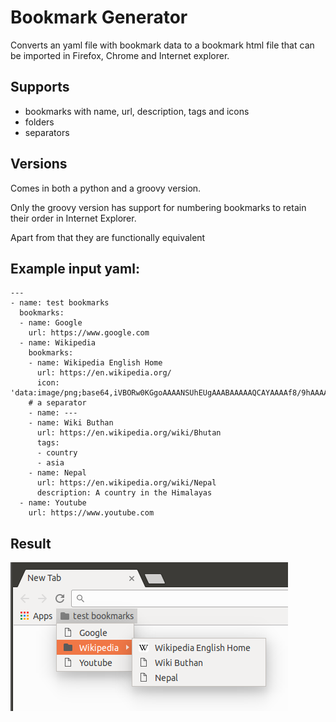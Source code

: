 # Bookmark Generator
Converts an yaml file with bookmark data to a bookmark html file that can be imported in Firefox, Chrome and Internet explorer.

## Supports

- bookmarks with name, url, description, tags and icons
- folders
- separators

## Versions
Comes in both a python and a groovy version.

Only the groovy version has support for numbering bookmarks to retain their order in Internet Explorer.

Apart from that they are functionally equivalent

## Example input yaml:

    ---
    - name: test bookmarks
      bookmarks:
      - name: Google
        url: https://www.google.com
      - name: Wikipedia
        bookmarks:
        - name: Wikipedia English Home
          url: https://en.wikipedia.org/
          icon: 'data:image/png;base64,iVBORw0KGgoAAAANSUhEUgAAABAAAAAQCAYAAAAf8/9hAAAA7klEQVQ4ja2TUZFDIQxFQUUkREQURAoSMIADLGAgNjCAgcjg7scW5tFuu9PtZoaPADkhNySEm8058c4KV3s3+ID8NXhDPgb03iEiCCGg1oo5J1R1++4OEYGIwN3RWgMRQVUxxvh+gbsjxggzw/KZ+QC6+84qIo8lqOpxsDKZGUopx/4CH4DeO0II6L3vQ2YGMx81q+pzEVX1uJBSAhHhmiTn/BxgZogxYoyxgUSE1toGXrX4sY3MjJwzzAy1VpRSwMxwd6SUfv8HrTXEGHcpq0Micujz8iMR0aF0SulBvJeApcF13df+L/Pw0USuuC9zNVPvSNmuzAAAAABJRU5ErkJggg=='
        # a separator
        - name: ---
        - name: Wiki Buthan
          url: https://en.wikipedia.org/wiki/Bhutan
          tags:
          - country
          - asia
        - name: Nepal
          url: https://en.wikipedia.org/wiki/Nepal
          description: A country in the Himalayas
      - name: Youtube
        url: https://www.youtube.com

## Result
![Screenshot](screenshot.png)
